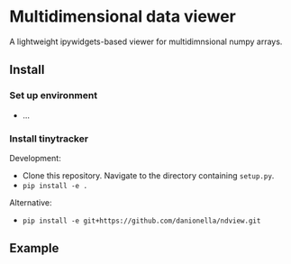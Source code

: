 # Multidimensional data viewer
A lightweight ipywidgets-based viewer for multidimnsional numpy arrays.

## Install
### Set up environment
- ...

### Install tinytracker
Development:
- Clone this repository. Navigate to the directory containing `setup.py`.
- `pip install -e .`

Alternative:
- `pip install -e git+https://github.com/danionella/ndview.git`


## Example



